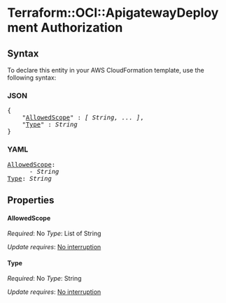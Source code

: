 # Terraform::OCI::ApigatewayDeployment Authorization

## Syntax

To declare this entity in your AWS CloudFormation template, use the following syntax:

### JSON

<pre>
{
    "<a href="#allowedscope" title="AllowedScope">AllowedScope</a>" : <i>[ String, ... ]</i>,
    "<a href="#type" title="Type">Type</a>" : <i>String</i>
}
</pre>

### YAML

<pre>
<a href="#allowedscope" title="AllowedScope">AllowedScope</a>: <i>
      - String</i>
<a href="#type" title="Type">Type</a>: <i>String</i>
</pre>

## Properties

#### AllowedScope

_Required_: No
_Type_: List of String

_Update requires_: [No interruption](https://docs.aws.amazon.com/AWSCloudFormation/latest/UserGuide/using-cfn-updating-stacks-update-behaviors.html#update-no-interrupt)

#### Type

_Required_: No
_Type_: String

_Update requires_: [No interruption](https://docs.aws.amazon.com/AWSCloudFormation/latest/UserGuide/using-cfn-updating-stacks-update-behaviors.html#update-no-interrupt)

